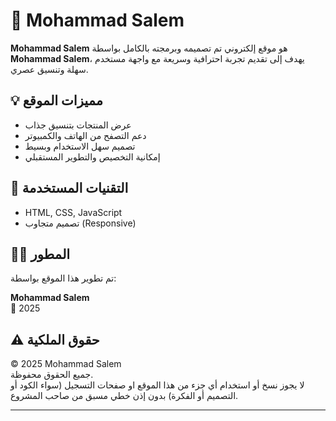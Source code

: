# 🛒 Mohammad Salem

**Mohammad Salem** هو موقع إلكتروني تم تصميمه وبرمجته بالكامل بواسطة **Mohammad Salem**، يهدف إلى تقديم تجربة احترافية وسريعة مع واجهة مستخدم سهلة وتنسيق عصري.

## 💡 مميزات الموقع

- عرض المنتجات بتنسيق جذاب
- دعم التصفح من الهاتف والكمبيوتر
- تصميم سهل الاستخدام وبسيط
- إمكانية التخصيص والتطوير المستقبلي

## 🧰 التقنيات المستخدمة

- HTML, CSS, JavaScript
- تصميم متجاوب (Responsive)

## 👨‍💻 المطور

تم تطوير هذا الموقع بواسطة:

**Mohammad Salem**  
📅 2025

## ⚠️ حقوق الملكية

© 2025 Mohammad Salem  
جميع الحقوق محفوظة.  
لا يجوز نسخ أو استخدام أي جزء من هذا الموقع او صفحات التسجيل (سواء الكود أو التصميم أو الفكرة) بدون إذن خطي مسبق من صاحب المشروع.

---
